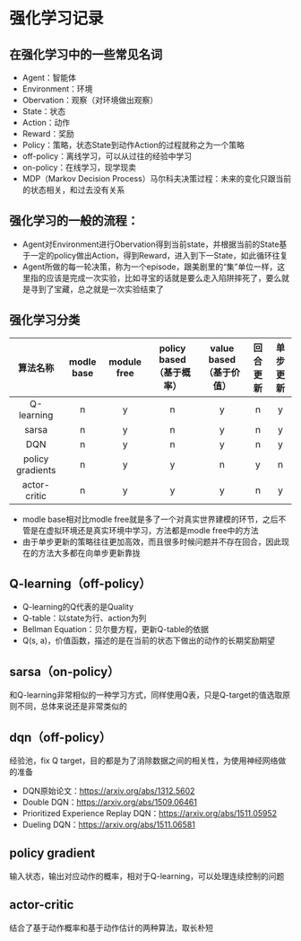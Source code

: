 # 强化学习记录

## 在强化学习中的一些常见名词

* Agent：智能体
* Environment：环境
* Obervation：观察（对环境做出观察）
* State：状态
* Action：动作
* Reward：奖励
* Policy：策略，状态State到动作Action的过程就称之为一个策略
* off-policy：离线学习，可以从过往的经验中学习
* on-policy：在线学习，现学现卖
* MDP（Markov Decision Process）马尔科夫决策过程：未来的变化只跟当前的状态相关，和过去没有关系

## 强化学习的一般的流程：
* Agent对Environment进行Obervation得到当前state，并根据当前的State基于一定的policy做出Action，得到Reward，进入到下一State，如此循环往复  
* Agent所做的每一轮决策，称为一个episode，跟美剧里的“集”单位一样，这里指的应该是完成一次实验，比如寻宝的话就是要么走入陷阱摔死了，要么就是寻到了宝藏，总之就是一次实验结束了

## 强化学习分类
|算法名称|modle base|module free|policy based（基于概率）|value based（基于价值）|回合更新|单步更新|
|:---:|:---:|:---:|:---:|:---:|:---:|:---:|
|Q-learning|n|y|n|y|n|y|
|sarsa|n|y|n|y|n|y|
|DQN|n|y|n|y|n|y|
|policy gradients|n|y|y|n|y|n|
|actor-critic|n|y|y|y|n|y|

* modle base相对比modle free就是多了一个对真实世界建模的环节，之后不管是在虚拟环境还是真实环境中学习，方法都是modle free中的方法
* 由于单步更新的策略往往更加高效，而且很多时候问题并不存在回合，因此现在的方法大多都在向单步更新靠拢


## Q-learning（off-policy）
* Q-learning的Q代表的是Quality
* Q-table：以state为行、action为列
* Bellman Equation：贝尔曼方程，更新Q-table的依据
* Q(s, a)，价值函数，描述的是在当前的状态下做出的动作的长期奖励期望

## sarsa（on-policy）
和Q-learning非常相似的一种学习方式，同样使用Q表，只是Q-target的值选取原则不同，总体来说还是非常类似的

## dqn（off-policy）
经验池，fix Q target，目的都是为了消除数据之间的相关性，为使用神经网络做的准备

* DQN原始论文：https://arxiv.org/abs/1312.5602
* Double DQN：https://arxiv.org/abs/1509.06461
* Prioritized Experience Replay DQN：https://arxiv.org/abs/1511.05952
* Dueling DQN：https://arxiv.org/abs/1511.06581

## policy gradient
输入状态，输出对应动作的概率，相对于Q-learning，可以处理连续控制的问题

## actor-critic
结合了基于动作概率和基于动作估计的两种算法，取长朴短
